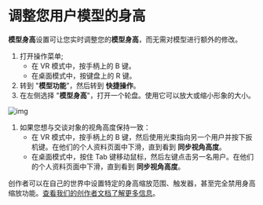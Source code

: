 # 调整您用户模型的身高

**模型身高**设置可让您实时调整您的**模型身高**，而无需对模型进行额外的修改。

1. 打开操作菜单;
    - 在 VR 模式中，按手柄上的 B 键。
    - 在桌面模式中，按键盘上的 R 键。
2. 转到 "**模型功能**"，然后转到 **快捷操作**。
3. 在左侧选择 "**模型身高**"，打开一个轮盘。使用它可以放大或缩小形象的大小。

![img](../img/adjusting-your-avatars-height-1.png)

1. 如果您想与交谈对象的视角高度保持一致：
    - 在 VR 模式中，按手柄上的 B 键，然后使用光束指向另一个用户并按下扳机键。在他们的个人资料页面中下滑，直到看到 **同步视角高度**。
    - 在桌面模式中，按住 Tab 键移动鼠标，然后左键点击另一名用户。在他们的个人资料页面中下滑，直到看到 **同步视角高度**。

创作者可以在自己的世界中设置特定的身高缩放范围、触发器，甚至完全禁用身高缩放功能。[查看我们的创作者文档了解更多信息](../../official-creator-docs/worlds/udon/players/player-avatar-scaling/)。
